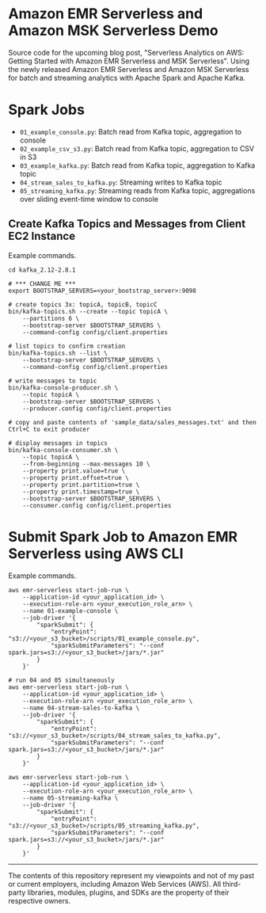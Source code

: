 # Amazon EMR Serverless and Amazon MSK Serverless Demo

Source code for the upcoming blog post, "Serverless Analytics on AWS: Getting Started with Amazon EMR Serverless and MSK Serverless". Using the newly released Amazon EMR Serverless and Amazon MSK Serverless for batch and streaming analytics with Apache Spark and Apache Kafka.

# Spark Jobs

* `01_example_console.py`: Batch read from Kafka topic, aggregation to console
* `02_example_csv_s3.py`: Batch read from Kafka topic, aggregation to CSV in S3
* `03_example_kafka.py`: Batch read from Kafka topic, aggregation to Kafka topic
* `04_stream_sales_to_kafka.py`: Streaming writes to Kafka topic
* `05_streaming_kafka.py`: Streaming reads from Kafka topic, aggregations over sliding event-time window to console


## Create Kafka Topics and Messages from Client EC2 Instance

Example commands.

```shell
cd kafka_2.12-2.8.1

# *** CHANGE ME ***
export BOOTSTRAP_SERVERS=<your_bootstrap_server>:9098

# create topics 3x: topicA, topicB, topicC
bin/kafka-topics.sh --create --topic topicA \
    --partitions 6 \
    --bootstrap-server $BOOTSTRAP_SERVERS \
    --command-config config/client.properties

# list topics to confirm creation
bin/kafka-topics.sh --list \
    --bootstrap-server $BOOTSTRAP_SERVERS \
    --command-config config/client.properties

# write messages to topic
bin/kafka-console-producer.sh \
    --topic topicA \
    --bootstrap-server $BOOTSTRAP_SERVERS \
    --producer.config config/client.properties

# copy and paste contents of 'sample_data/sales_messages.txt' and then Ctrl+C to exit producer

# display messages in topics
bin/kafka-console-consumer.sh \
    --topic topicA \
    --from-beginning --max-messages 10 \
    --property print.value=true \
    --property print.offset=true \
    --property print.partition=true \
    --property print.timestamp=true \
    --bootstrap-server $BOOTSTRAP_SERVERS \
    --consumer.config config/client.properties
```

# Submit Spark Job to Amazon EMR Serverless using AWS CLI

Example commands.

```shell
aws emr-serverless start-job-run \
    --application-id <your_application_id> \
    --execution-role-arn <your_execution_role_arn> \
    --name 01-example-console \
    --job-driver '{
        "sparkSubmit": {
            "entryPoint": "s3://<your_s3_bucket>/scripts/01_example_console.py",
            "sparkSubmitParameters": "--conf spark.jars=s3://<your_s3_bucket>/jars/*.jar"
        }
    }'

# run 04 and 05 simultaneously 
aws emr-serverless start-job-run \
    --application-id <your_application_id> \
    --execution-role-arn <your_execution_role_arn> \
    --name 04-stream-sales-to-kafka \
    --job-driver '{
        "sparkSubmit": {
            "entryPoint": "s3://<your_s3_bucket>/scripts/04_stream_sales_to_kafka.py",
            "sparkSubmitParameters": "--conf spark.jars=s3://<your_s3_bucket>/jars/*.jar"
        }
    }'

aws emr-serverless start-job-run \
    --application-id <your_application_id> \
    --execution-role-arn <your_execution_role_arn> \
    --name 05-streaming-kafka \
    --job-driver '{
        "sparkSubmit": {
            "entryPoint": "s3://<your_s3_bucket>/scripts/05_streaming_kafka.py",
            "sparkSubmitParameters": "--conf spark.jars=s3://<your_s3_bucket>/jars/*.jar"
        }
    }'
```

---
The contents of this repository represent my viewpoints and not of my past or current employers, including Amazon Web Services (AWS). All third-party libraries, modules, plugins, and SDKs are the property of their respective owners.